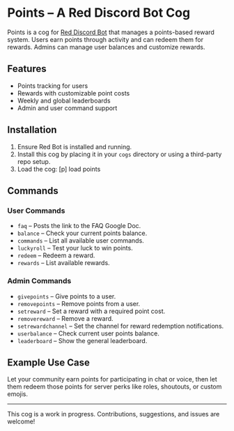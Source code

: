 # Points – A Red Discord Bot Cog

Points is a cog for [Red Discord Bot](https://docs.discord.red) that manages a points-based reward system. Users earn points through activity and can redeem them for rewards. Admins can manage user balances and customize rewards.

## Features

- Points tracking for users
- Rewards with customizable point costs
- Weekly and global leaderboards
- Admin and user command support

## Installation

1. Ensure Red Bot is installed and running.
2. Install this cog by placing it in your `cogs` directory or using a third-party repo setup.
3. Load the cog: [p] load points


## Commands

### User Commands

- `faq` – Posts the link to the FAQ Google Doc.
- `balance` – Check your current points balance.
- `commands` – List all available user commands.
- `luckyroll` – Test your luck to win points.
- `redeem` – Redeem a reward.
- `rewards` – List available rewards.

### Admin Commands

- `givepoints` – Give points to a user.
- `removepoints` – Remove points from a user.
- `setreward` – Set a reward with a required point cost.
- `removereward` – Remove a reward.
- `setrewardchannel` – Set the channel for reward redemption notifications.
- `userbalance` – Check current user points balance.
- `leaderboard` – Show the general leaderboard.

## Example Use Case

Let your community earn points for participating in chat or voice, then let them redeem those points for server perks like roles, shoutouts, or custom emojis.

---

This cog is a work in progress. Contributions, suggestions, and issues are welcome!
